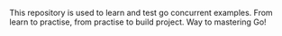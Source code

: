 This repository is used to learn and test go concurrent examples.
From learn to practise, from practise to build project.
Way to mastering Go!